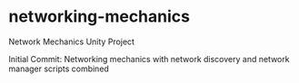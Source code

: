 # networking-mechanics
Network Mechanics Unity Project

Initial Commit:
Networking mechanics with network discovery and network manager scripts combined


